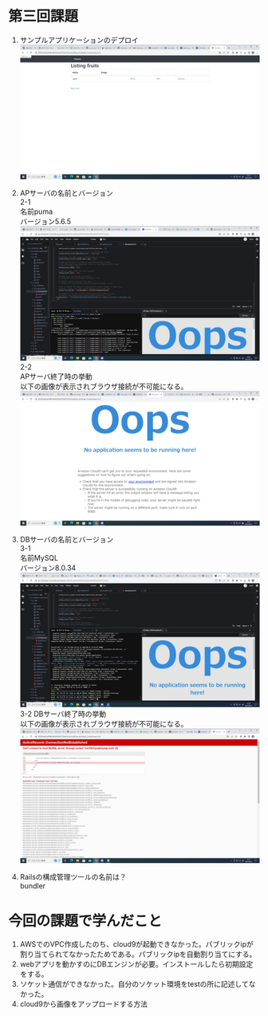 # 第三回課題
1. サンプルアプリケーションのデプロイ  
![ブラウザでの接続確認](./img/sample.png)

2. APサーバの名前とバージョン  
   2-1  
   名前puma  
   バージョン5.6.5  
![puma.ver](./img/puma.png)     　　  
   2-2  
   APサーバ終了時の挙動  
   以下の画像が表示されブラウザ接続が不可能になる。  
![APサーバー終了](./img/apserverstop.png)  

3. DBサーバの名前とバージョン  
   3-1  
   名前MySQL  
   バージョン8.0.34 
![mysqlver](./img/mysqlver.png)
   3-2
   DBサーバ終了時の挙動  
   以下の画像が表示されブラウザ接続が不可能になる。  
![DBサーバー終了](./img/dbserverstop.png)  

4. Railsの構成管理ツールの名前は？  
   bundler  

# 今回の課題で学んだこと  
1. AWSでのVPC作成したのち、cloud9が起動できなかった。パブリックipが割り当てられてなかったためである。パブリックipを自動割り当てにする。
2. webアプリを動かすのにDBエンジンが必要。インストールしたら初期設定をする。
3. ソケット通信ができなかった。自分のソケット環境をtestの所に記述してなかった。
4. cloud9から画像をアップロードする方法